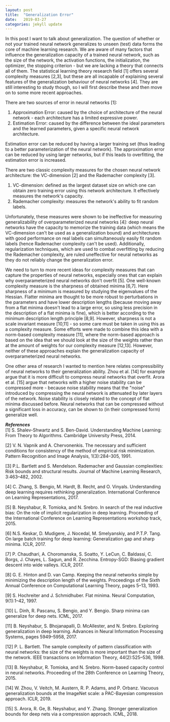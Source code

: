 ```yaml
---
layout: post
title:  "Generalization Error"
date:   2019-03-27 
categories: jekyll update
---
```


In this post I want to talk about generalization. The question of whether or not your trained neural network generalizes to unseen (test) data forms the core of machine learning research. We are aware of many factors that influence the generalization capacity of a trained neural network, such as the size of the network, the activation functions, the initialization, the optimizer, the stopping criterion - but we are lacking a theory that connects all of them. The statistical learning theory research field [1] offers several complexity measures [2,3], but these are all incapable of explaining several features of the generalization behaviour of neural networks [4]. They are still interesting to study though, so I will first describe these and then move on to some more recent approaches.

There are two sources of error in neural networks [1]:
<ol>
<li> Approximation Error: caused by the choice of architecture of the neural network - each architecture has a limited expressive power. </li>
<li> Estimation Error: caused by the difference between the ideal parameters and the learned parameters, given a specific neural network architecture. </li>
</ol>
Estimation error can be reduced by having a larger training set (thus leading to a better parameterization of the neural network). The approximation error can be reduced by using larger networks, but if this leads to overfitting, the estimation error is increased. 

There are two classic complexity measures for the chosen neural network architecture: the VC-dimension [2] and the Rademacher complexity [3].
<ol>
<li> VC-dimension: defined as the largest dataset size on which one can obtain zero training error using this network architecture. It effectively measures the network's capacity. </li>
<li> Rademacher complexity: measures the network's ability to fit random labels. </li>
</ol>

Unfortunately, these measures were shown to be ineffective for measuring generalizability of overparameterized neural networks [4]: deep neural networks have the capacity to memorize the training data (which means the VC-dimension can't be used as a generalization bound) and architectures with good performance on real labels can simultaneously easily fit random labels (hence Rademacher complexity can't be used). Additionally, regularization techniques, which are used to combat overfitting by reducing the Rademacher complexity, are ruled uneffective for neural networks as they do not reliably change the generalization error.

We need to turn to more recent ideas for complexity measures that can capture the properties of neural networks, especially ones that can explain why overparameterized neural networks don't overfit [5]. One well-known complexity measure is the sharpness of obtained minima [6,7]. Here sharpness of a minimum is measured by studying the eigenvalues of the Hessian.  Flatter minima are thought to be more robust to perturbations in the parameters and have lower description lengths (because moving away from a flat minima doesn't lead to a large error, so using less precision in the description of a flat minima is fine), which is better according to the minimum description length principle [8,9]. However, sharpness is not a scale invariant measure [10,11] - so some care must be taken in using this as a complexity measure. Some efforts were made to combine this idea with a norm-based complexity measure [11], where the norm-based approach is based on the idea that we should look at the size of the weights rather than at the amount of weights for our complexity measure [12,13]. However, neither of these approaches explain the generalization capacity of overparameterized neural networks.

One other area of research I wanted to mention here relates compressibility of neural networks to their generalization ability. Zhou et al. [14] for example argue that it is more difficult to compress neural networks that overfit. Arora et al. [15] argue that networks with a higher noise stability can be compressed more - because noise stability means that the "noise" introduced by compressing the neural network is attenuated by later layers of the network. Noise stability is closely related to the concept of flat minima discussed before. Neural networks that can be compressed without a significant loss in accuracy, can be shown to (in their compressed form) generalize well.



<!---
An important performance measure of a trained neural network is to analyze its capacity to generalize to unseen (test) data. Although a neural network (NN) can perform extremely well on the provided training data, it may easily have ended up in a minimum which does not generalize well, a phenomenon which is called overfitting. Several factors appear to influence the generalization capacity of a neural network, such as the number of parameters, initialization, learning rate, stopping criterion, activation functions, and numerical method used, and no clear consensus has been reached on how these concepts interplay with one-another. We will start to immerse ourselves into this complex and rich research area by introducing some complexity measures from the statistical learning theory research field.

The "no free lunch" theorem postulates that there is no universal learner that will perform well for all problems [1]. For every learner there will be a task for which it fails, while another learner would have succeeded. Because there is no universal learner, one wants to limit the possible candidates (the hypothesis class), which can be interpreted as introducing some sort of prior to the system. In neural networks the hypothesis class corresponds to choosing a specific architecture and activation functions. Different hypotheses in the hypothesis class are then determined by different values of the neural network’s weights. So the learning task is to find the best weights, given the neural network’s architecture (the ”prior”).

There are two kinds of error: the approximation error and the estimation error [1]. The approximation error is determined by the expressive power of the chosen neural network configuration. The estimation error represents the difference between the weight configuration that would have been ideal (given this specific neural network architecture) and the weight configuration found by the learning algorithm. The estimation error therefore depends on the training set size, because to have a good estimator a certain amount of training data is required. One can reduce the approximation error by allowing a wider class of possible candidates (i.e., a larger neural network size), but this can lead to overfitting, which increases the estimation error. There therefore exists a trade-off between these two errors. Side-note: Increasing the set of possible candidates can also be interpreted as making the prior more uninformative, which is typically desirable for generalization properties. Maybe this is related to why overparameterized neural networks generalize really well.

Traditional complexity measures of the neural network’s architecture are the VC-dimension [2] and the Rademacher complexity [3]. The VC-dimension is a measure of the capacity of the model and can be used to bound the estimation error. It is defined as the size of the largest set of points that one can still obtain zero training error on using the model. The VC-dimension depends on the neural network size. However, it does not depend on the data distribution, which means that the bounds obtained for the generalization error are very loose. Tighter bounds can be obtained using the Rademacher Complexity, which measures the ability of the neural network’s architecture to fit randomly chosen labels.

Zhang et al. [4] showed that these traditional complexity measures are incapable of explaining several features of the generalization behaviour of deep neural networks (DNNs). In particular, they showed that deep neural networks can easily fit random labels. Neural networks turn out to have such a high capacity that they can memorize the training data (hence ruling the VC-dimension ineffective as a generalization bound) and can obtain zero training error on random labels (when using an architecture that gave good generalization properties when training with real labels). Additionally, they find that explicit regularization techniques are unable to attenuate this phenomenon. Regularization, which adds a parameter norm penalty term to the loss function of neural networks, is a standard approach to prevent overfitting. Regularization does reduce the Rademacher Complexity, but is found to not necessarily affect the generalization error. The findings of Zhang et al. [4] therefore illustrate that the traditional complexity measures from statistical learning theory are insufficient to explain the good generalization capabilities of overparameterized DNNs.

In recent years there has therefore been an active search for an appropriate complexity measure that captures the different generalization properties exhibited by neural networks, which conflict with our traditional and (for neural networks) incorrect notion that the complexity and the number of parameters are inversely proportional [5]. One line of research is on norm-based complexity measures, which was first introduced by Bartlett [6], who proposed that the size of the weights is a more useful indicator of generalization ability than the number of weights. This motivates the use of e.g., weight decay (also known as L2 regularization) as an explicit regularization technique, as this can be used to keep the weights small. Neyshabur et al. [7] proposed to combine this norm-based approach (see e.g., [8]), with the concept of expected sharpness. The notion of using the sharpness of obtained minima as a complexity measure for neural networks was most notably introduced by Keskar et al. [9] and Chaudhari et al. [10] and is determined by the eigenvalues of the Hessian matrix of the minimum. The idea is that flatter minima are more robust to small perturbations of the parameters and are therefore more generalizable. Additionally, flatter minima have lower description lengths (i.e., less precision is necessary to describe flatter minima, because moving slightly away from a flat minima doesn’t result in much error), which is favorable according to the minimum description length (MDL) principle [11, 12]. Flaws in the use of sharpness as a complexity measure were pointed out by Dinh et al. [13] and Neyshabur et al. [14], because sharpness is not a scale invariant measure. Neyshabur et al. [14] therefore propose to use the concept of "expected sharpness", which depends on the difference between the perturbed loss and the empirical loss, and combine this with the norm-based approach. However, this complexity measure is still incapable of explaining why overparameterized neural networks generalize well.

An interesting line of research focuses on compression-based approaches to derive generalization bounds. Zhou et al. [15] show that models that tend to overfit are less compressible. Arora et al. [16] define the concept of noise stability, which means that when Gaussian noise is injected into a neural network, this noise has a decaying influence on subsequent layers. This can be seen as a different definition of the optimizer converging to a "flat minimum". This noise attenuation implies that the neural network can be compressed (Arora et al. [16] show that the error introduced by compressing the neural network using their algorithm is attenuated by later layers) and explains the good generalization capacity of deep nets.
-->

***References*** <br>
[1] S. Shalev-Shwartz and S. Ben-David. Understanding Machine Learning: From Theory to Algorithms. Cambridge University Press, 2014.

[2] V. N. Vapnik and A. Chervonenkis. The necessary and sufficient conditions for consistency of the method of empirical risk minimization. Pattern Recognition and Image Analysis, 1(3):284–305, 1991.

[3] P.L. Bartlett and S. Mendelson. Rademacher and Gaussian complexities: Risk bounds and structural results. Journal of Machine Learning Research, 3:463–482, 2002.

[4] C. Zhang, S. Bengio, M. Hardt, B. Recht, and O. Vinyals. Understanding deep learning requires rethinking generalization. International Conference on Learning Representations, 2017.

[5]  B. Neyshabur, R. Tomioka, and N. Srebro. In search of the real inductive bias: On the role of implicit regularization in deep learning. Proceeding of the International Conference on Learning Representations workshop track, 2015.

[6] N.S. Keskar, D. Mudigere, J. Nocedal, M. Smelyanskiy, and P.T.P. Tang. On large
batch training for deep learning: Generalization gap and sharp minima. ICLR, 2017.

[7] P. Chaudhari, A. Choromanska, S. Soatto, Y. LeCun, C. Baldassi, C. Borgs, J. Chayes, L. Sagun, and R. Zecchina. Entropy-SGD: Biasing gradient descent into wide valleys. ICLR, 2017.

[8] G. E. Hinton and D. van Camp. Keeping the neural networks simple by minimizing the description length of the weights. Proceedings of the Sixth Annual Conference on Computational Learning Theory, pages 5–13, 1993.

[9] S. Hochreiter and J. Schmidhuber. Flat minima. Neural Computation, 9(1):1–42, 1997.

[10] L. Dinh, R. Pascanu, S. Bengio, and Y. Bengio. Sharp minima can generalize for deep nets. ICML, 2017.

[11] B. Neyshabur, S. Bhojanapalli, D. McAllester, and N. Srebro. Exploring generalization in deep learning. Advances in Neural Information Processing Systems, pages 5949–5958, 2017.

[12] P. L. Bartlett. The sample complexity of pattern classification with neural networks: the size of the weights is more important than the size of the network. IEEE transactions on Information Theory, 44(2):525–536, 1998.

[13] B. Neyshabur, R. Tomioka, and N. Srebro. Norm-based capacity control in neural networks. Proceeding of the 28th Conference on Learning Theory, 2015.

[14] W. Zhou, V. Veitch, M. Austern, R. P. Adams, and P. Orbanz. Vacuous generalization bounds at the ImageNet scale: a PAC-Bayesian compression approach. ICLR, 2019.

[15] S. Arora, R. Ge, B. Neyshabur, and Y. Zhang. Stronger generalization bounds for
deep nets via a compression approach. ICML, 2018.

